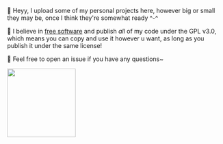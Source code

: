 🌸 Heyy, I upload some of my personal projects here, however big or small they may be, once I think they're somewhat ready ^-^

🌸 I believe in [free software](https://www.gnu.org/philosophy/free-sw.html) and publish *all* of my code under the GPL v3.0, which means you can copy and use it however u want, as long as you publish it under the same license!

🌸 Feel free to open an issue if you have any questions~

<div align="left">
  <img height="160" align="center" src="https://github-readme-stats.vercel.app/api/top-langs/?username=jasmine-blush&size_weight=0.5&count_weight=0.5&layout=compact&theme=dracula&hide_border=true&border_radius=24&langs_count=20&custom_title=My%20Languages" /> 
</div>
